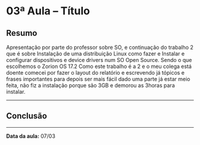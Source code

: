 # 03ª Aula – Título

## Resumo
Apresentação por parte do professor sobre SO, e continuação do trabalho 2 que é sobre Instalação de uma distribuição Linux como fazer e Instalar e configurar dispositivos e device drivers num SO Open Source. Sendo o que escolhemos o Zorion OS 17.2
Como este trabalho é a 2 e o meu colega está doente comecei por fazer o layout do relatório e escrevendo já tópicos e frases importantes para depois ser mais fácil dado uma parte já estar meio feita, não fiz a instalação porque são 3GB e demorou as 3horas para instalar.

---

## Conclusão

---

**Data da aula:** 07/03
